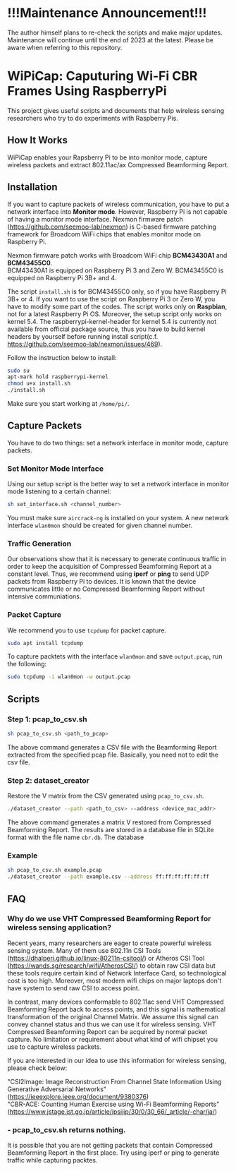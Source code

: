# !!!Maintenance Announcement!!!
The author himself plans to re-check the scripts and make major updates. Maintenance will continue until the end of 2023 at the latest. Please be aware when referring to this repository.

# WiPiCap: Caputuring Wi-Fi CBR Frames Using RaspberryPi 
This project gives useful scripts and documents that help wireless sensing researchers who try to do experiments with Raspberry Pis.

## How It Works
WiPiCap enables your Rapsberry Pi to be into monitor mode, capture wireless packets and extract 802.11ac/ax Compressed Beamforming Report.

## Installation
If you want to capture packets of wireless communication, you have to put a network interface into **Monitor mode**.  However, Raspberry Pi is not capable of having a monitor mode interface.  Nexmon firmware patch (https://github.com/seemoo-lab/nexmon) is C-based firmware patching framework for Broadcom WiFi chips that enables monitor mode on Raspberry Pi.

Nexmon firmware patch works with Broadcom WiFi chip **BCM43430A1** and **BCM43455C0**.  <br>BCM43430A1 is equipped on Raspberry Pi 3 and Zero W.  BCM43455C0 is equipped on Raspberry Pi 3B+ and 4.

The script `install.sh` is for BCM43455C0 only, so if you have Raspberry Pi 3B+ or 4.  If you want to use the script on Raspberry Pi 3 or Zero W, you have to modify some part of the codes.  The script works only on **Raspbian**, not for a latest Raspberry Pi OS.  Moreover, the setup script only works on kernel 5.4.  The raspberrypi-kernel-header for kernel 5.4 is currently not available from official package source, thus you have to build kernel headers by yourself before running install script(c.f. https://github.com/seemoo-lab/nexmon/issues/469).

Follow the instruction below to install:

```bash
sudo su
apt-mark hold raspberrypi-kernel
chmod u+x install.sh
./install.sh
```

Make sure you start working at `/home/pi/`.

<!-- To maintain the firmware changes after a reboot, perform the following steps:
- Find the path of the default driver at reboot: `modinfo brcmfmac`
- Backup the original driver: `mv "<PATH TO THE DRIVER>/brcmfmac.ko" "<PATH TO THE DRIVER>/brcmfmac.ko.orig"`
- Copy the modified driver: `cp /home/pi/WiPiCap/nexmon/patches/bcm43455c0/7_45_189/nexmon/brcmfmac_4.19.y-nexmon/brcmfmac.ko "<PATH>/"`
- Probe all modules and generate new dependency: `depmod -a` -->

## Capture Packets
You have to do two things: set a network interface in monitor mode, capture packets.

### **Set Monitor Mode Interface**
Using our setup script is the better way to set a network interface in monitor mode listening to a certain channel:

```bash
sh set_interface.sh <channel_number>
```

You must make sure `aircrack-ng` is installed on your system.  A new network interface `wlan0mon` should be created for given channel number.

### **Traffic Generation**
Our observations show that it is necessary to generate continuous traffic in order to keep the acquisition of Compressed Beamforming Report at a constant level.  Thus, we recommend using **iperf** or **ping** to send UDP packets from Raspberry Pi to devices.  It is known that the device communicates little or no Compressed Beamforming Report without intensive communiations.

### **Packet Capture**
We recommend you to use `tcpdump` for packet capture.

```bash
sudo apt install tcpdump
```

To capture packtets with the interface `wlan0mon` and save `output.pcap`, run the following:

```bash
sudo tcpdump -i wlan0mon -w output.pcap
```
## Scripts
### Step 1: pcap_to_csv.sh
```bash
sh pcap_to_csv.sh <path_to_pcap>
```
The above command generates a CSV file with the Beamforming Report extracted from the specified pcap file.
Basically, you need not to edit the csv file.

### Step 2: dataset_creator
Restore the V matrix from the CSV generated using `pcap_to_csv.sh`.

```bash
./dataset_creator --path <path_to_csv> --address <device_mac_addr>
```
The above command generates a matrix V restored from Compressed Beamforming Report.
The results are stored in a database file in SQLite format with the file name `cbr.db`.
The database

### Example
```bash
sh pcap_to_csv.sh example.pcap
./dataset_creator --path example.csv --address ff:ff:ff:ff:ff:ff
```

## FAQ
### Why do we use VHT Compressed Beamforming Report for wireless sensing application?
Recent years, many researchers are eager to create powerful wireless sensing system.  Many of them use 802.11n CSI Tools (https://dhalperi.github.io/linux-80211n-csitool/) or Atheros CSI Tool (https://wands.sg/research/wifi/AtherosCSI/) to obtain raw CSI data but these tools require certain kind of Network Interface Card, so technological cost is too high.  Moreover, most modern wifi chips on major laptops don't have system to send raw CSI to access point.

In contrast, many devices conformable to 802.11ac send VHT Compressed Beamforming Report back to access points, and this signal is mathematical transformation of the original Channel Matrix.  We assume this signal can convey channel status and thus we can use it for wireless sensing.  VHT Compressed Beamforming Report can be acquired by normal packet capture.  No limitation or requirement about what kind of wifi chipset you use to capture wireless packets.

If you are interested in our idea to use this information for wireless sensing, please check below:

"CSI2Image: Image Reconstruction From Channel State Information Using Generative Adversarial Networks" (https://ieeexplore.ieee.org/document/9380376)  
"CBR-ACE: Counting Human Exercise using Wi-Fi Beamforming Reports" (https://www.jstage.jst.go.jp/article/ipsjjip/30/0/30_66/_article/-char/ja/)

### - pcap_to_csv.sh returns nothing.
It is possible that you are not getting packets that contain Compressed Beamforming Report in the first place.
Try using iperf or ping to generate traffic while capturing packtes.
